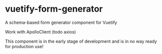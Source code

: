 # vuetify-form-generator

A schema-based form generator component for Vuetify

Work with ApolloClient (todo axios)

This component is in the early stage of development and is in no way ready for production use!